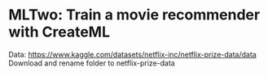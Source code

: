 # MLTwo: Train a movie recommender with CreateML
Data: https://www.kaggle.com/datasets/netflix-inc/netflix-prize-data/data
Download and rename folder to netflix-prize-data
